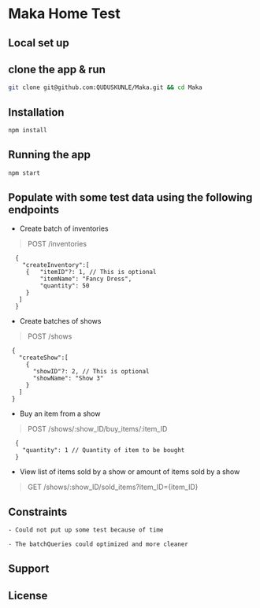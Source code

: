 # Maka Home Test

## Local set up
## clone the app & run 
```bash
git clone git@github.com:QUDUSKUNLE/Maka.git && cd Maka
```

## Installation

```bash
npm install
```

## Running the app
```bash
npm start
```

## Populate with some test data using the following endpoints

- Create batch of inventories
> POST /inventories
   ```Body
     {
       "createInventory":[
        {   "itemID"?: 1, // This is optional
            "itemName": "Fancy Dress",
            "quantity": 50
        }
      ]
     }
   ```
- Create batches of shows
> POST /shows
   ```Body
    {
      "createShow":[
        {   
          "showID"?: 2, // This is optional
          "showName": "Show 3"
        }
      ]
    }
   ```
- Buy an item from a show
> POST /shows/:show_ID/buy_items/:item_ID
  ```Body
    {
      "quantity": 1 // Quantity of item to be bought
    }
  ```
- View list of items sold by a show or amount of items sold by a show
> GET /shows/:show_ID/sold_items?item_ID={item_ID}

## Constraints
```bash
- Could not put up some test because of time

- The batchQueries could optimized and more cleaner
```

## Support

## License
